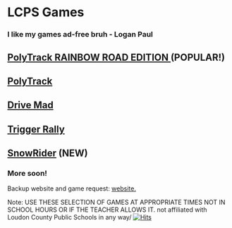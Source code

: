 # LCPS Games
### I like my games ad-free bruh - Logan Paul
## [ PolyTrack RAINBOW ROAD EDITION ](https://lcpsgames.github.io/PolyTrackRainbowRoad/) (POPULAR!)
## [PolyTrack](https://lcpsgames.github.io/polytrack/) 
## [ Drive Mad ](https://lcpsgames.github.io/drivemad/) 
## [ Trigger Rally ](https://lcpsgames.github.io/TriggerRally/) 
## [ SnowRider](https://lcpsgames.github.io/snowrider/) (NEW)
### More soon!
Backup website and game request: [ website. ](https://docs.google.com/document/d/1IOgdC2Of6N7-YVqLnDj1ciCKKoAffewma-MZDlP2Sg0/edit?usp=sharing)





Note: USE THESE SELECTION OF GAMES AT APPROPRIATE TIMES NOT IN SCHOOL HOURS OR IF THE TEACHER ALLOWS IT.
not affiliated with Loudon County Public Schools in any way/
[![Hits](https://hits.seeyoufarm.com/api/count/incr/badge.svg?url=https%3A%2F%2Flcpsgames.github.io%2Fgames%2F&count_bg=%2379C83D&title_bg=%23555555&icon=&icon_color=%23E7E7E7&title=hits&edge_flat=false)](https://hits.seeyoufarm.com)

